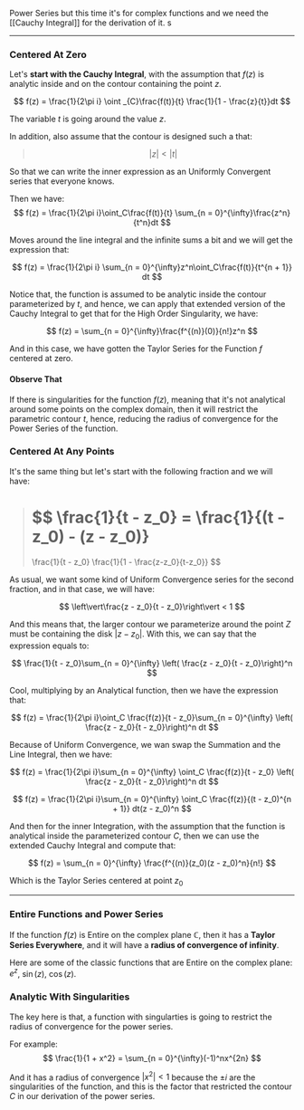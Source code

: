 Power Series but this time it's for complex functions and we need the [[Cauchy Integral]] for the derivation of it. s

---
### Centered At Zero

Let's **start with the Cauchy Integral**, with the assumption that $f(z)$ is analytic inside and on the contour containing the point $z$. 

$$
f(z) = \frac{1}{2\pi i} \oint _{C}\frac{f(t)}{t}
\frac{1}{1 - \frac{z}{t}}dt
$$

The variable $t$ is going around the value $z$. 

In addition, also assume that the contour is designed such a that: 

> $$
> |z| < |t|
> $$

So that we can write the inner expression as an Uniformly Convergent series that everyone knows.

Then we have: 
$$
f(z) = \frac{1}{2\pi i}\oint_C\frac{f(t)}{t}
	\sum_{n = 0}^{\infty}\frac{z^n}{t^n}dt
$$

Moves around the line integral and the infinite sums a bit and we will get the expression that: 

$$
f(z) = \frac{1}{2\pi i}
\sum_{n = 0}^{\infty}z^n\oint_C\frac{f(t)}{t^{n + 1}} dt
$$

Notice that, the function is assumed to be analytic inside the contour parameterized by $t$, and hence, we can apply that extended version of the Cauchy Integral to get that for the High Order Singularity, we have: 

$$
f(z) = \sum_{n = 0}^{\infty}\frac{f^{(n)}(0)}{n!}z^n
$$

And in this case, we have gotten the Taylor Series for the Function $f$ centered at zero. 

#### Observe That

If there is singularities for the function $f(z)$, meaning that it's not analytical around some points on the complex domain, then it will restrict the parametric contour $t$, hence, reducing the radius of convergence for the Power Series of the function. 

### Centered At Any Points

It's the same thing but let's start with the following fraction and we will have: 

> $$
> \frac{1}{t - z_0} = \frac{1}{(t - z_0) - (z - z_0)} 
> = 
> \frac{1}{t - z_0} \frac{1}{1 - \frac{z-z_0}{t-z_0}}
> $$

As usual, we want some kind of Uniform Convergence series for the second fraction, and in that case, we will have: 

$$
\left\vert\frac{z - z_0}{t - z_0}\right\vert < 1
$$

And this means that, the larger contour we parameterize around the point $Z$ must be containing the disk $|z - z_0|$. With this, we can say that the expression equals to: 

$$
\frac{1}{t - z_0}\sum_{n = 0}^{\infty}
	\left( \frac{z - z_0}{t - z_0}\right)^n
$$

Cool, multiplying by an Analytical function, then we have the expression that: 

$$
f(z) = \frac{1}{2\pi i}\oint_C \frac{f(z)}{t - z_0}\sum_{n = 0}^{\infty}
	\left( \frac{z - z_0}{t - z_0}\right)^n dt
$$

Because of Uniform Convergence, we wan swap the Summation and the Line Integral, then we have: 

$$
f(z) = \frac{1}{2\pi i}\sum_{n = 0}^{\infty}
\oint_C \frac{f(z)}{t - z_0}
	\left( \frac{z - z_0}{t - z_0}\right)^n dt
$$

$$
f(z) = \frac{1}{2\pi i}\sum_{n = 0}^{\infty}
\oint_C \frac{f(z)}{(t - z_0)^{n + 1}}
	dt(z - z_0)^n
$$

And then for the inner Integration, with the assumption that the function is analytical inside the parameterized contour $C$, then we can use the extended Cauchy Integral and compute that:

$$
f(z) = \sum_{n = 0}^{\infty} \frac{f^{(n)}(z_0)(z - z_0)^n}{n!}
$$

Which is the Taylor Series centered at point $z_0$

---

### Entire Functions and Power Series

If the function $f(z)$ is Entire on the complex plane $\mathbb{C}$, then it has a **Taylor Series Everywhere**, and it will have a **radius of convergence of infinity**. 

Here are some of the classic functions that are Entire on the complex plane: $e^z$, $\sin(z)$, $\cos(z)$. 

### Analytic With Singularities

The key here is that, a function with singularties is going to restrict the radius of convergence for the power series. 

For example: 
$$
\frac{1}{1 + x^2} = \sum_{n = 0}^{\infty}(-1)^nx^{2n}
$$

And it has a radius of convergence $|x^2| < 1$ because the $\pm i$ are the singularities of the function, and this is the factor that restricted the contour $C$ in our derivation of the power series. 





